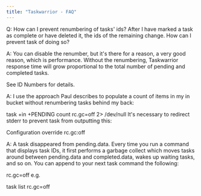 ```yaml
---
title: "Taskwarrior - FAQ"
---
```


Q: How can I prevent renumbering of tasks' ids?
After I have marked a task as complete or have deleted it, the ids of the remaining change. How can I prevent task of doing so?

A: You can disable the renumber, but it's there for a reason, a very good reason, which is performance.
Without the renumbering, Taskwarrior response time will grow proportional to the total number of pending and completed tasks.

See ID Numbers for details.

A: I use the approach Paul describes to populate a count of items in my in bucket without renumbering tasks behind my back:

task +in +PENDING count rc.gc=off 2> /dev/null
It's necessary to redirect stderr to prevent task from outputting this:

Configuration override rc.gc:off

A: A task disappeared from pending.data. Every time you run a command that displays task IDs, it first performs a garbage collect which moves tasks around between pending.data and completed.data, wakes up waiting tasks, and so on. You can append to your next task command the following:

rc.gc=off
e.g.

task list rc.gc=off

